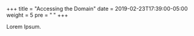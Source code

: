 +++
title = "Accessing the Domain"
date = 2019-02-23T17:39:00-05:00
weight = 5
pre = "<b> </b>"
+++



Lorem Ipsum.

